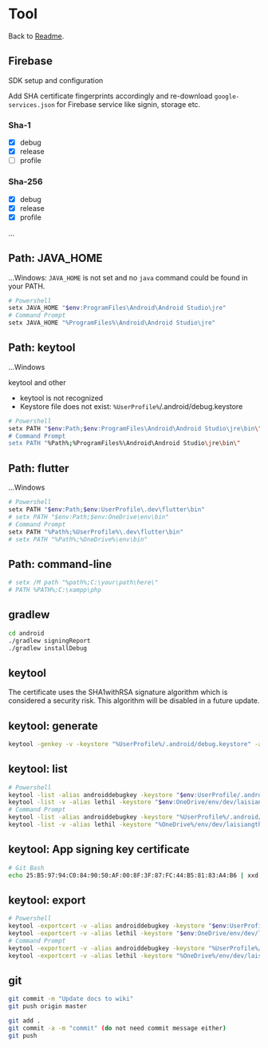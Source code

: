 # Tool

Back to [Readme](README.md).

## Firebase

SDK setup and configuration

Add SHA certificate fingerprints accordingly and re-download `google-services.json` for Firebase service like signin, storage etc.

### Sha-1

- [x] debug
- [x] release
- [ ] profile

### Sha-256

- [x] debug
- [x] release
- [x] profile

...

## Path: JAVA_HOME

...Windows: `JAVA_HOME` is not set and no `java` command could be found in your PATH.

```sh
# Powershell
setx JAVA_HOME "$env:ProgramFiles\Android\Android Studio\jre"
# Command Prompt
setx JAVA_HOME "%ProgramFiles%\Android\Android Studio\jre"
```

## Path: keytool

...Windows

keytool and other

- keytool is not recognized
- Keystore file does not exist: `%UserProfile%`/.android/debug.keystore

```sh
# Powershell
setx PATH "$env:Path;$env:ProgramFiles\Android\Android Studio\jre\bin\"
# Command Prompt
setx PATH "%Path%;%ProgramFiles%\Android\Android Studio\jre\bin\"
```

## Path: flutter

...Windows

```sh
# Powershell
setx PATH "$env:Path;$env:UserProfile\.dev\flutter\bin"
# setx PATH "$env:Path;$env:OneDrive\env\bin"
# Command Prompt
setx PATH "%Path%;%UserProfile%\.dev\flutter\bin"
# setx PATH "%Path%;%OneDrive%\env\bin"
```

## Path: command-line

```sh
# setx /M path "%path%;C:\your\path\here\"
# PATH %PATH%;C:\xampp\php
```

## gradlew

```sh
cd android
./gradlew signingReport
./gradlew installDebug
```

## keytool

The certificate uses the SHA1withRSA signature algorithm which is considered a security risk. This algorithm will be disabled in a future update.

## keytool: generate

```sh
keytool -genkey -v -keystore "%UserProfile%/.android/debug.keystore" -alias androiddebugkey -keyalg RSA -sigalg SHA256withRSA -keysize 2048 -validity 10000
```

## keytool: list

```sh
# Powershell
keytool -list -alias androiddebugkey -keystore "$env:UserProfile/.android/debug.keystore"
keytool -list -v -alias lethil -keystore "$env:OneDrive/env/dev/laisiangtho/keystore.jks"
# Command Prompt
keytool -list -alias androiddebugkey -keystore "%UserProfile%/.android/debug.keystore"
keytool -list -v -alias lethil -keystore "%OneDrive%/env/dev/laisiangtho/keystore.jks"
```

## keytool: App signing key certificate

```sh
# Git Bash
echo 25:B5:97:94:C0:84:90:50:AF:00:8F:3F:87:FC:44:B5:81:83:A4:B6 | xxd -r -p | openssl base64
```

## keytool: export

```sh
# Powershell
keytool -exportcert -v -alias androiddebugkey -keystore "$env:UserProfile/.android/debug.keystore"
keytool -exportcert -v -alias lethil -keystore "$env:OneDrive/env/dev/laisiangtho/keystore.jks"
# Command Prompt
keytool -exportcert -v -alias androiddebugkey -keystore "%UserProfile%/.android/debug.keystore"
keytool -exportcert -v -alias lethil -keystore "%OneDrive%/env/dev/laisiangtho/keystore.jks"
```

## git

```sh
git commit -m "Update docs to wiki"
git push origin master

git add .
git commit -a -m "commit" (do not need commit message either)
git push
